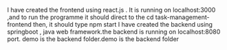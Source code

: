 I have created the frontend using react.js . It is running on localhost:3000 ,and to run the programme it should direct to the cd task-management-frontend
then, it should type npm start
I have created the backend using springboot , java web framework.the backend is running on localhost:8080 port. demo is the backend folder.demo is the backend folder
